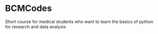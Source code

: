 # BCMCodes
Short course for medical students who want to learn the basics of python for research and data analysis

